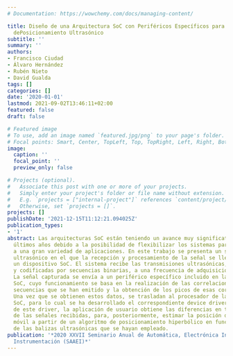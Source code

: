 ```yaml
---
# Documentation: https://wowchemy.com/docs/managing-content/

title: Diseño de una Arquitectura SoC con Periféricos Específicos para un Sistema
  dePosicionamiento Ultrasónico
subtitle: ''
summary: ''
authors:
- Francisco Ciudad
- Álvaro Hernández
- Rubén Nieto
- David Gualda
tags: []
categories: []
date: '2020-01-01'
lastmod: 2021-09-02T13:46:11+02:00
featured: false
draft: false

# Featured image
# To use, add an image named `featured.jpg/png` to your page's folder.
# Focal points: Smart, Center, TopLeft, Top, TopRight, Left, Right, BottomLeft, Bottom, BottomRight.
image:
  caption: ''
  focal_point: ''
  preview_only: false

# Projects (optional).
#   Associate this post with one or more of your projects.
#   Simply enter your project's folder or file name without extension.
#   E.g. `projects = ["internal-project"]` references `content/project/deep-learning/index.md`.
#   Otherwise, set `projects = []`.
projects: []
publishDate: '2021-12-15T11:12:21.094025Z'
publication_types:
- '1'
abstract: Las arquitecturas SoC están teniendo un avance muy significativo en los
  últimos años debido a la posibilidad de flexibilizar los sistemas para adaptarlos
  a una gran variedad de aplicaciones. En este trabajo se presenta un sistema de posicionamiento
  ultrasónico en el que la recepción y procesamiento de la señal se lleva a cabo en
  un dispositivo SoC. El sistema recibe las transmisiones ultrasónicas, moduladas
  y codificadas por secuencias binarias, a una frecuencia de adquisición de 100 kHz.
  La señal capturada se envía a un periférico específico incluido en la arquitectura
  SoC, cuyo funcionamiento se basa en la realización de las correlaciones con las
  secuencias que se han emitido y la obtención de los picos de esas correlaciones.
  Una vez que se obtienen estos datos, se trasladan al procesador de la arquitectura
  SoC, para lo cual se ha desarrollado el correspondiente device driver. A partir
  de este driver, la aplicación de usuario obtiene las diferencias en tiempos de vuelo
  de las señales recibidas, para, posteriormente, estimar la posición del receptor
  móvil a partir de un algoritmo de posicionamiento hiperbólico en función de la localización
  de las balizas ultrasónicas que se hayan empleado.
publication: '*2020 XXVII Seminario Anual de Automática, Electrónica Industrial e
  Instrumentación (SAAEI)*'
---
```

